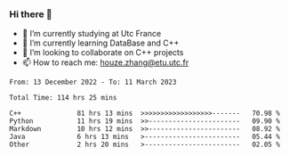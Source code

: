 ### Hi there 👋
- 🔭 I’m currently studying at Utc France
- 🌱 I’m currently learning DataBase and C++
- 👯 I’m looking to collaborate on C++ projects
- 📫 How to reach me: houze.zhang@etu.utc.fr

<!--START_SECTION:waka-->

```text
From: 13 December 2022 - To: 11 March 2023

Total Time: 114 hrs 25 mins

C++              81 hrs 13 mins  >>>>>>>>>>>>>>>>>>-------   70.98 %
Python           11 hrs 19 mins  >>-----------------------   09.90 %
Markdown         10 hrs 12 mins  >>-----------------------   08.92 %
Java             6 hrs 13 mins   >------------------------   05.44 %
Other            2 hrs 20 mins   >------------------------   02.05 %
```

<!--END_SECTION:waka-->
